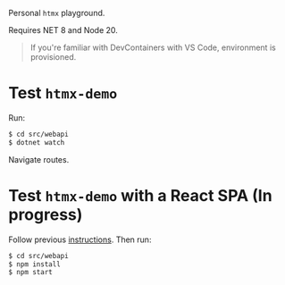 Personal `htmx` playground.

Requires NET 8 and Node 20.

> If you're familiar with DevContainers with VS Code, environment is provisioned.

# Test `htmx-demo`
Run:
```bash
$ cd src/webapi
$ dotnet watch
```
Navigate routes.

# Test `htmx-demo` with a React SPA (In progress)
Follow previous [instructions](#test-htmx-demo). Then run:
```bash
$ cd src/webapi
$ npm install
$ npm start
```